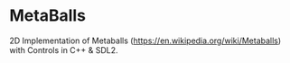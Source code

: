# MetaBalls
2D Implementation of Metaballs (https://en.wikipedia.org/wiki/Metaballs) with Controls in C++ &amp; SDL2. 
